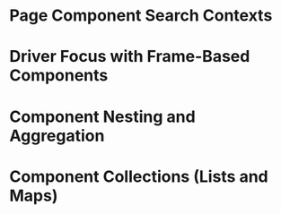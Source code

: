 # Page Component Search Contexts

# Driver Focus with Frame-Based Components

# Component Nesting and Aggregation

# Component Collections (Lists and Maps)